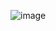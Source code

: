 ![image](https://github.com/Rahul-chaurasiya/Leetcode-Practice-Problem/assets/77222540/2742e07a-1aa2-4797-8f7a-032991bb4388)
